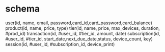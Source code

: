 # schema

user(id, name, email, password,card_id,card_password,card_balance)
product(id, name, price, type)
tier(id, name, price, max_devices, duration, #prod_id)
transaction(id, #user_id, #tier_id, amount, date)
subscription(id, #user_id, #tier_id, start_date,next_due_date,status, device_count, key)
session(id, #user_id, #subscription_id, device_print)


